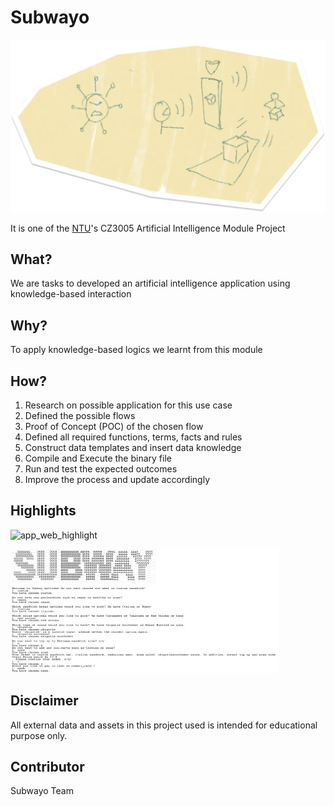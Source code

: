 # Subwayo

![project_visual_representation](./README.assets/project_visual_representation.webp)

It is one of the [NTU](https://www.ntu.edu.sg/)'s CZ3005 Artificial Intelligence Module Project

## What?

We are tasks to developed an artificial intelligence application using knowledge-based interaction

## Why?

To apply knowledge-based logics we learnt from this module

## How?

1. Research on possible application for this use case
2. Defined the possible flows
3. Proof of Concept (POC) of the chosen flow
4. Defined all required functions, terms, facts and rules
5. Construct data templates and insert data knowledge
6. Compile and Execute the binary file
7. Run and test the expected outcomes
8. Improve the process and update accordingly

## Highlights

![app_web_highlight](./README.assets/app_highlight.gif)

![app_console_highlight](./README.assets/app_console_highlight.webp)

## Disclaimer

All external data and assets in this project used is intended for educational purpose only.

## Contributor

Subwayo Team
